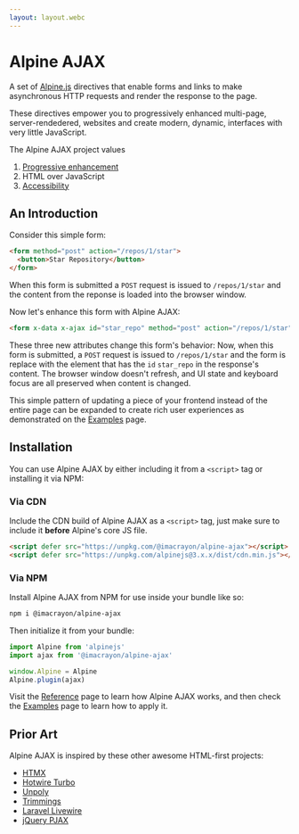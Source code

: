 ```yaml
---
layout: layout.webc
---
```


# Alpine AJAX

A set of [Alpine.js](https://alpinejs.dev) directives that enable forms and links to make asynchronous HTTP requests and render the response to the page.

These directives empower you to progressively enhanced multi-page, server-rendedered, websites and create modern, dynamic, interfaces with very little JavaScript.

The Alpine AJAX project values
  1. [Progressive enhancement](https://developer.mozilla.org/en-US/docs/Glossary/Progressive_Enhancement)
  2. HTML over JavaScript
  3. [Accessibility](https://www.w3.org/WAI/ARIA/apg/)

## An Introduction

Consider this simple form:

```html
<form method="post" action="/repos/1/star">
  <button>Star Repository</button>
</form>
```

When this form is submitted a `POST` request is issued to `/repos/1/star` and the content from the reponse is loaded into the browser window.

Now let's enhance this form with Alpine AJAX:

```html
<form x-data x-ajax id="star_repo" method="post" action="/repos/1/star">
```

These three new attributes change this form's behavior: Now, when this form is submitted, a `POST` request is issued to `/repos/1/star` and the form is replace with the element that has the `id` `star_repo` in the response's content. The browser window doesn't refresh, and UI state and keyboard focus are all preserved when content is changed.

This simple pattern of updating a piece of your frontend instead of the entire page can be expanded to create rich user experiences as demonstrated on the [Examples](/examples) page.

## Installation

You can use Alpine AJAX by either including it from a `<script>` tag or installing it via NPM:

### Via CDN

Include the CDN build of Alpine AJAX as a `<script>` tag, just make sure to include it **before** Alpine's core JS file.

```html
<script defer src="https://unpkg.com/@imacrayon/alpine-ajax"></script>
<script defer src="https://unpkg.com/alpinejs@3.x.x/dist/cdn.min.js"></script>
```

### Via NPM

Install Alpine AJAX from NPM for use inside your bundle like so:

```bash
npm i @imacrayon/alpine-ajax
```

Then initialize it from your bundle:

```js
import Alpine from 'alpinejs'
import ajax from '@imacrayon/alpine-ajax'

window.Alpine = Alpine
Alpine.plugin(ajax)
```

Visit the [Reference](/reference) page to learn how Alpine AJAX works, and then check the [Examples](/examples) page to learn how to apply it.

## Prior Art

Alpine AJAX is inspired by these other awesome HTML-first projects:

* [HTMX](https://htmx.org)
* [Hotwire Turbo](https://turbo.hotwired.dev)
* [Unpoly](https://unpoly.com)
* [Trimmings](https://postlight.github.io/trimmings)
* [Laravel Livewire](https://laravel-livewire.com)
* [jQuery PJAX](https://pjax.herokuapp.com)
